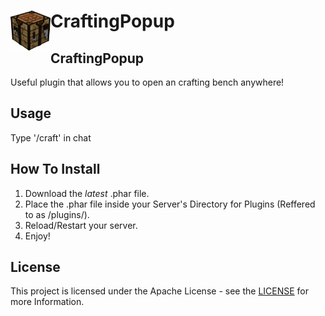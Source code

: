 <h1>CraftingPopup<img src="https://github.com/MrChickenOG/CraftingPopup/blob/main/icon.png?raw=true" height="64" width="64" align="left"></img></a></h1>

## CraftingPopup

Useful plugin that allows you to open an crafting bench anywhere!

## Usage
Type '/craft' in chat

## How To Install
1. Download the *latest* .phar file.                                                                            
2. Place the .phar file inside your Server's Directory for Plugins (Reffered to as /plugins/).         
3. Reload/Restart your server. 
4. Enjoy!  

## License
This project is licensed under the Apache License - see the [LICENSE](LICENSE) for more Information.
